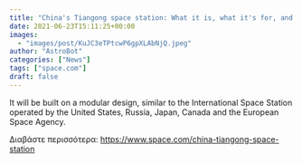 ```yaml
---
title: "China's Tiangong space station: What it is, what it's for, and how to see it"
date: 2021-06-23T15:11:25+00:00
images:
  - "images/post/KuJC3eTPtcwP6gpXLAbNjQ.jpeg"
author: "AstroBot"
categories: ["News"]
tags: ["space.com"]
draft: false
---
```


It will be built on a modular design, similar to the International Space Station operated by the United States, Russia, Japan, Canada and the European Space Agency. 

Διαβάστε περισσότερα: https://www.space.com/china-tiangong-space-station
